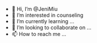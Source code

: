 - 👋 Hi, I’m @JeniMiu
- 👀 I’m interested in counseling
- 🌱 I’m currently learning ...
- 💞️ I’m looking to collaborate on ...
- 📫 How to reach me ...

<!---
JeniMiu/JeniMiu is a ✨ special ✨ repository because its `README.md` (this file) appears on your GitHub profile.
You can click the Preview link to take a look at your changes.
--->
